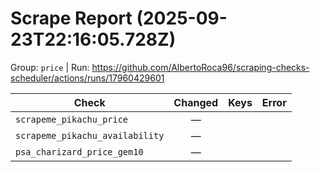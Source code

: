 # Scrape Report (2025-09-23T22:16:05.728Z)

Group: `price`  |  Run: https://github.com/AlbertoRoca96/scraping-checks-scheduler/actions/runs/17960429601

| Check | Changed | Keys | Error |
|---|:---:|:--|:--|
| `scrapeme_pikachu_price` | — |  |  |
| `scrapeme_pikachu_availability` | — |  |  |
| `psa_charizard_price_gem10` | — |  |  |
